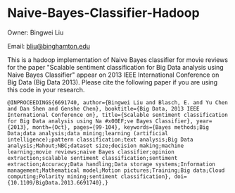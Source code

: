 Naive-Bayes-Classifier-Hadoop
=============================

Owner: Bingwei Liu 

Email: bliu@binghamton.edu

This is a hadoop implementation of Naive Bayes classifier for movie reviews for the paper "Scalable sentiment classification for Big Data analysis using Naive Bayes Classifier" appear on 2013 IEEE International Conference on Big Data (Big Data 2013).
Please cite the following paper if you are using this code in your research.

```
@INPROCEEDINGS{6691740, author={Bingwei Liu and Blasch, E. and Yu Chen and Dan Shen and Genshe Chen}, booktitle={Big Data, 2013 IEEE International Conference on}, title={Scalable sentiment classification for Big Data analysis using Na #x00EF;ve Bayes Classifier}, year={2013}, month={Oct}, pages={99-104}, keywords={Bayes methods;Big Data;data analysis;data mining;learning (artificial intelligence);pattern classification;text analysis;Big Data analysis;Mahout;NBC;dataset size;decision making;machine learning;movie reviews;naive Bayes classifier;opinion extraction;scalable sentiment classification;sentiment extraction;Accuracy;Data handling;Data storage systems;Information management;Mathematical model;Motion pictures;Training;Big data;Cloud computing;Polarity mining;sentiment classification}, doi={10.1109/BigData.2013.6691740},}
```

